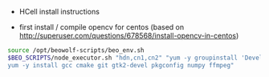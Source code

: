 * HCell install instructions

* first install / compile opencv for centos (based on http://superuser.com/questions/678568/install-opencv-in-centos)

```bash
source /opt/beowolf-scripts/beo_env.sh
$BEO_SCRIPTS/node_executor.sh "hdn,cn1,cn2" "yum -y groupinstall 'Development Tools';\
yum -y install gcc cmake git gtk2-devel pkgconfig numpy ffmpeg"
```

